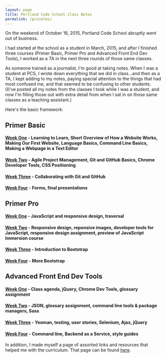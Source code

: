 ```yaml
---
layout: page
title: Portland Code School Class Notes
permalink: /pcsnotes/
---
```


On the weekend of October 16, 2015, Portland Code School abruptly went out of business.

I had started at the school as a student in March, 2015, and after I finished three courses (Primer Basic, Primer Pro and Advanced Front End Dev Tools), I worked as a TA in the next three rounds of those same classes.

As someone trained as a journalist, I'm good at taking notes. When I was a student at PCS, I wrote down everything that we did in class...and then as a TA, I kept adding to my notes, paying special attention to the things that had most confused me, and that seemed to be confusing to other students. ((I've posted all my notes from the classes I took while I was a student, and now I'm filling those out with extra detail from when I sat in on those same classes as a teaching assistant.)

Here's the basic framework: 

## Primer Basic

#### <a href="../pcsnotes_c1_w1/">Week One</a> - Learning to Learn, Short Overview of How a Website Works, Making Our First Website, Language Basics, Command Line Basics, Making a Webpage in a Text Editor

#### <a href="../pcsnotes_c1_w2/">Week Two</a> - Agile Project Management, Git and GitHub Basics, Chrome Developer Tools, CSS Positioning

#### <a href="../pcsnotes_c1_w3/">Week Three</a> - Collaborating with Git and GitHub

#### <a href="../pcsnotes_c1_w4/">Week Four</a> - Forms, final presentations

## Primer Pro

#### <a href="../pcsnotes_c2_w1/">Week One</a> - JavaScript and responsive design, traversal

#### <a href="../pcsnotes_c2_w2/">Week Two</a> - Responsive design, reponsive images, developer tools for JavaScript, responsive design assignment, preview of JavaScript Immersion course

#### <a href="../pcsnotes_c2_w3/">Week Three</a> - Introduction to Bootstrap

#### <a href="../pcsnotes_c2_w4/">Week Four</a> - More Bootstrap

## Advanced Front End Dev Tools

#### <a href="../pcsnotes_c3_w1/">Week One</a> - Class agenda, jQuery, Chrome Dev Tools, glossary assignment 

#### <a href="../pcsnotes_c3_w2">Week Two</a> - JSON, glossary assignment, command line tools & package managers, Sass

#### <a href="../pcsnotes_c3_w3">Week Three</a> - Yeoman, testing, user stories, Selenium, Ajax, jQuery

#### <a href="../pcsnotes_c3_w4">Week Four</a> - Command line, Backend as a Service, style guides

In addition, I made myself a page of assorted links and resources that helped me with the curriculum. That page can be found [here](http://stephanieargy.github.io/journal/).